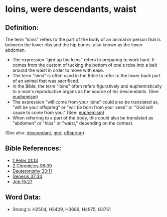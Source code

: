 # loins, were descendants, waist #

## Definition: ##

The term "loins" refers to the part of the body of an animal or person that is between the lower ribs and the hip bones, also known as the lower abdomen. 

* The expression "gird up the loins" refers to preparing to work hard. It comes from the custom of tucking the bottom of one's robe into a belt around the waist in order to move with ease.
* The term "loins" is often used in the Bible to refer to the lower back part of an animal that was sacrificed.
* In the Bible, the term "loins" often refers figuratively and euphemistically to a man's reproductive organs as the source of his descendants. (See: [euphemism](rc://en/ta/man/translate/figs-euphemism))
* The expression "will come from your loins" could also be translated as, "will be your offspring" or "will be born from your seed" or "God will cause to come from you." (See: [euphemism](rc://en/ta/man/translate/figs-euphemism))
* When referring to a part of the body, this could also be translated as "abdomen" or "hips" or "waist," depending on the context.

(See also: [descendant](../other/descendant.md), [gird](../other/gird.md), [offspring](../other/offspring.md))

## Bible References: ##

* [1 Peter 01:13](rc://en/tn/help/1pe/01/13)
* [2 Chronicles 06:09](rc://en/tn/help/2ch/06/09)
* [Deuteronomy 33:11](rc://en/tn/help/deu/33/11)
* [Genesis 37:34](rc://en/tn/help/gen/37/34)
* [Job 15:27](rc://en/tn/help/job/15/27)

## Word Data: ##

* Strong's: H2504, H3409, H3689, H4975, G3751

